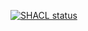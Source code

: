 [![SHACL status](https://github.com/username/reponame/actions/workflows/workflowname.yml/badge.svg)](https://github.com/username/reponame/actions/workflows/workflowname.yml)